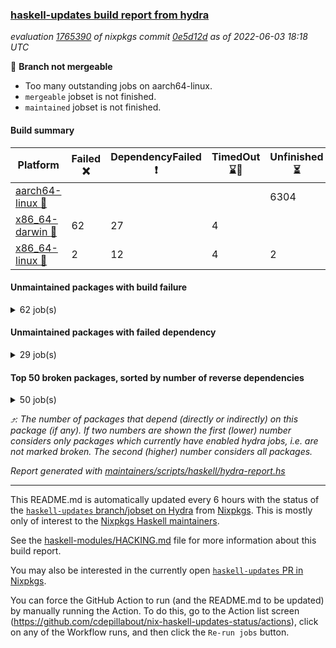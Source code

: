 ### [haskell-updates build report from hydra](https://hydra.nixos.org/jobset/nixpkgs/haskell-updates)
*evaluation [1765390](https://hydra.nixos.org/eval/1765390) of nixpkgs commit [0e5d12d](https://github.com/NixOS/nixpkgs/commits/0e5d12d65c5cb5260c2f1b00d7bf90fba213cba2) as of 2022-06-03 18:18 UTC*

:red_circle: **Branch not mergeable**
  * Too many outstanding jobs on aarch64-linux.
  * `mergeable` jobset is not finished.
  * `maintained` jobset is not finished.

#### Build summary

 | Platform | Failed :x: | DependencyFailed :heavy_exclamation_mark: | TimedOut :hourglass::no_entry_sign: | Unfinished :hourglass_flowing_sand: | Success :heavy_check_mark: | 
 | --- | --- | --- | --- | --- | --- | 
 | [aarch64-linux :iphone:](https://hydra.nixos.org/eval/1765390?filter=.aarch64-linux) |  |  |  | 6304 | 4 | 
 | [x86_64-darwin :apple:](https://hydra.nixos.org/eval/1765390?filter=.x86_64-darwin) | 62 | 27 | 4 |  | 6158 | 
 | [x86_64-linux :penguin:](https://hydra.nixos.org/eval/1765390?filter=.x86_64-linux) | 2 | 12 | 4 | 2 | 6321 | 
#### Unmaintained packages with build failure
<details><summary>62 job(s) </summary>

- [ ] [[:iphone::hourglass_flowing_sand:]](https://hydra.nixos.org/build/179072015) [[:apple::x:]](https://hydra.nixos.org/build/179063516) [[:penguin::heavy_check_mark:]](https://hydra.nixos.org/build/179079506) [haskellPackages.di-core](https://hydra.nixos.org/eval/1765390?filter=haskellPackages.di-core)  :arrow_heading_up: 8 | 11
- [ ] [[:iphone::hourglass_flowing_sand:]](https://hydra.nixos.org/build/179071004) [[:apple::x:]](https://hydra.nixos.org/build/179073842) [[:penguin::heavy_check_mark:]](https://hydra.nixos.org/build/179065115) [haskellPackages.free-vector-spaces](https://hydra.nixos.org/eval/1765390?filter=haskellPackages.free-vector-spaces)  :arrow_heading_up: 1 | 7
- [ ] [[:iphone::hourglass_flowing_sand:]](https://hydra.nixos.org/build/179066416) [[:apple::x:]](https://hydra.nixos.org/build/179077317) [[:penguin::heavy_check_mark:]](https://hydra.nixos.org/build/179073445) [haskellPackages.invertible](https://hydra.nixos.org/eval/1765390?filter=haskellPackages.invertible)  :arrow_heading_up: 1 | 5
- [ ] [[:iphone::hourglass_flowing_sand:]](https://hydra.nixos.org/build/179062753) [[:apple::x:]](https://hydra.nixos.org/build/179069557) [[:penguin::heavy_check_mark:]](https://hydra.nixos.org/build/179068287) [haskellPackages.easytensor](https://hydra.nixos.org/eval/1765390?filter=haskellPackages.easytensor)  :arrow_heading_up: 1 | 1
- [ ] [[:iphone::hourglass_flowing_sand:]](https://hydra.nixos.org/build/179066266) [[:apple::x:]](https://hydra.nixos.org/build/179073489) [[:penguin::heavy_check_mark:]](https://hydra.nixos.org/build/179077924) [haskellPackages.grab](https://hydra.nixos.org/eval/1765390?filter=haskellPackages.grab)  :arrow_heading_up: 1 | 1
- [ ] [[:iphone::hourglass_flowing_sand:]](https://hydra.nixos.org/build/179078946) [[:apple::x:]](https://hydra.nixos.org/build/179074000) [[:penguin::heavy_check_mark:]](https://hydra.nixos.org/build/179071674) [haskellPackages.keep-alive](https://hydra.nixos.org/eval/1765390?filter=haskellPackages.keep-alive)  :arrow_heading_up: 1 | 1
- [ ] [[:iphone::hourglass_flowing_sand:]](https://hydra.nixos.org/build/179070564) [[:apple::x:]](https://hydra.nixos.org/build/179073841) [[:penguin::heavy_check_mark:]](https://hydra.nixos.org/build/179063192) [haskellPackages.sequence-formats](https://hydra.nixos.org/eval/1765390?filter=haskellPackages.sequence-formats)  :arrow_heading_up: 1 | 1
- [ ] [[:iphone::hourglass_flowing_sand:]](https://hydra.nixos.org/build/179063529) [[:apple::x:]](https://hydra.nixos.org/build/179077204) [[:penguin::heavy_check_mark:]](https://hydra.nixos.org/build/179073303) [haskellPackages.zip](https://hydra.nixos.org/eval/1765390?filter=haskellPackages.zip)  :arrow_heading_up: 0 | 5
- [ ] [[:iphone::hourglass_flowing_sand:]](https://hydra.nixos.org/build/179078671) [[:apple::x:]](https://hydra.nixos.org/build/179078612) [[:penguin::heavy_check_mark:]](https://hydra.nixos.org/build/179069097) [haskellPackages.PyF](https://hydra.nixos.org/eval/1765390?filter=haskellPackages.PyF)  :arrow_heading_up: 0 | 4
- [ ] [[:iphone::hourglass_flowing_sand:]](https://hydra.nixos.org/build/179072055) [[:apple::x:]](https://hydra.nixos.org/build/179078039) [[:penguin::heavy_check_mark:]](https://hydra.nixos.org/build/179068269) [haskellPackages.hmidi](https://hydra.nixos.org/eval/1765390?filter=haskellPackages.hmidi)  :arrow_heading_up: 0 | 4
- [ ] [[:iphone::hourglass_flowing_sand:]](https://hydra.nixos.org/build/179069750) [[:apple::x:]](https://hydra.nixos.org/build/179077338) [[:penguin::x:]](https://hydra.nixos.org/build/179064767) [haskellPackages.bloodhound](https://hydra.nixos.org/eval/1765390?filter=haskellPackages.bloodhound)  :arrow_heading_up: 0 | 2
- [ ] [[:iphone::hourglass_flowing_sand:]](https://hydra.nixos.org/build/179064212) [[:apple::x:]](https://hydra.nixos.org/build/179067470) [[:penguin::heavy_check_mark:]](https://hydra.nixos.org/build/179067662) [haskellPackages.posix-socket](https://hydra.nixos.org/eval/1765390?filter=haskellPackages.posix-socket)  :arrow_heading_up: 0 | 2
- [ ] [[:iphone::hourglass_flowing_sand:]](https://hydra.nixos.org/build/179066446) [[:apple::x:]](https://hydra.nixos.org/build/179072918) [[:penguin::heavy_check_mark:]](https://hydra.nixos.org/build/179070755) [haskellPackages.gi-gdkx11](https://hydra.nixos.org/eval/1765390?filter=haskellPackages.gi-gdkx11)  :arrow_heading_up: 0 | 1
- [ ] [[:iphone::hourglass_flowing_sand:]](https://hydra.nixos.org/build/179075182) [[:apple::x:]](https://hydra.nixos.org/build/179068241) [[:penguin::heavy_check_mark:]](https://hydra.nixos.org/build/179079129) [haskellPackages.hamid](https://hydra.nixos.org/eval/1765390?filter=haskellPackages.hamid)  :arrow_heading_up: 0 | 1
- [ ] [[:iphone::hourglass_flowing_sand:]](https://hydra.nixos.org/build/179069659) [[:apple::x:]](https://hydra.nixos.org/build/179071126) [[:penguin::heavy_check_mark:]](https://hydra.nixos.org/build/179079563) [haskellPackages.hmatrix-morpheus](https://hydra.nixos.org/eval/1765390?filter=haskellPackages.hmatrix-morpheus)  :arrow_heading_up: 0 | 1
- [ ] [[:iphone::hourglass_flowing_sand:]](https://hydra.nixos.org/build/179073746) [[:apple::x:]](https://hydra.nixos.org/build/179077643) [[:penguin::heavy_check_mark:]](https://hydra.nixos.org/build/179080493) [haskellPackages.huckleberry](https://hydra.nixos.org/eval/1765390?filter=haskellPackages.huckleberry)  :arrow_heading_up: 0 | 1
- [ ] [[:iphone::hourglass_flowing_sand:]](https://hydra.nixos.org/build/179067431) [[:apple::x:]](https://hydra.nixos.org/build/179079172) [[:penguin::heavy_check_mark:]](https://hydra.nixos.org/build/179077069) [haskellPackages.openal-ffi](https://hydra.nixos.org/eval/1765390?filter=haskellPackages.openal-ffi)  :arrow_heading_up: 0 | 1
- [ ] [[:iphone::hourglass_flowing_sand:]](https://hydra.nixos.org/build/179070075) [[:apple::x:]](https://hydra.nixos.org/build/179079818) [[:penguin::x:]](https://hydra.nixos.org/build/179076127) [haskellPackages.pcre2](https://hydra.nixos.org/eval/1765390?filter=haskellPackages.pcre2)  :arrow_heading_up: 0 | 1
- [ ] [[:iphone::hourglass_flowing_sand:]](https://hydra.nixos.org/build/179077629) [[:apple::x:]](https://hydra.nixos.org/build/179072654) [[:penguin::heavy_check_mark:]](https://hydra.nixos.org/build/179065194) [haskellPackages.select](https://hydra.nixos.org/eval/1765390?filter=haskellPackages.select)  :arrow_heading_up: 0 | 1
- [ ] [[:iphone::hourglass_flowing_sand:]](https://hydra.nixos.org/build/179067209) [[:apple::x:]](https://hydra.nixos.org/build/179063690) [[:penguin::heavy_check_mark:]](https://hydra.nixos.org/build/179068800) [haskellPackages.sysinfo](https://hydra.nixos.org/eval/1765390?filter=haskellPackages.sysinfo)  :arrow_heading_up: 0 | 1
- [ ] [[:iphone::hourglass_flowing_sand:]](https://hydra.nixos.org/build/179071092) [[:apple::x:]](https://hydra.nixos.org/build/179080756) [[:penguin::heavy_check_mark:]](https://hydra.nixos.org/build/179065681) [haskellPackages.FractalArt](https://hydra.nixos.org/eval/1765390?filter=haskellPackages.FractalArt) 
- [ ] [[:iphone::hourglass_flowing_sand:]](https://hydra.nixos.org/build/179064497) [[:apple::x:]](https://hydra.nixos.org/build/179062384) [[:penguin::hourglass::no_entry_sign:]](https://hydra.nixos.org/build/179066691) [haskellPackages.bindings-common](https://hydra.nixos.org/eval/1765390?filter=haskellPackages.bindings-common) 
- [ ] [[:iphone::hourglass_flowing_sand:]](https://hydra.nixos.org/build/179073684) [[:apple::x:]](https://hydra.nixos.org/build/179077115) [[:penguin::heavy_check_mark:]](https://hydra.nixos.org/build/179064418) [haskellPackages.chiphunk](https://hydra.nixos.org/eval/1765390?filter=haskellPackages.chiphunk) 
- [ ] [[:iphone::hourglass_flowing_sand:]](https://hydra.nixos.org/build/179067240) [[:apple::x:]](https://hydra.nixos.org/build/179066776) [[:penguin::heavy_check_mark:]](https://hydra.nixos.org/build/179063089) [haskellPackages.diskhash](https://hydra.nixos.org/eval/1765390?filter=haskellPackages.diskhash) 
- [ ] [[:iphone::hourglass_flowing_sand:]](https://hydra.nixos.org/build/179072726) [[:apple::x:]](https://hydra.nixos.org/build/179069153) [[:penguin::heavy_check_mark:]](https://hydra.nixos.org/build/179063920) [haskellPackages.env-extra](https://hydra.nixos.org/eval/1765390?filter=haskellPackages.env-extra) 
- [ ] [[:iphone::hourglass_flowing_sand:]](https://hydra.nixos.org/build/179080379) [[:apple::x:]](https://hydra.nixos.org/build/179069971) [[:penguin::heavy_check_mark:]](https://hydra.nixos.org/build/179066173) [haskellPackages.epub-tools](https://hydra.nixos.org/eval/1765390?filter=haskellPackages.epub-tools) 
- [ ] [[:iphone::hourglass_flowing_sand:]](https://hydra.nixos.org/build/179080024) [[:apple::x:]](https://hydra.nixos.org/build/179075268) [[:penguin::heavy_check_mark:]](https://hydra.nixos.org/build/179073623) [haskellPackages.fudgets](https://hydra.nixos.org/eval/1765390?filter=haskellPackages.fudgets) 
- [ ] [[:iphone::hourglass_flowing_sand:]](https://hydra.nixos.org/build/179071521) [[:apple::x:]](https://hydra.nixos.org/build/179075006) [[:penguin::heavy_check_mark:]](https://hydra.nixos.org/build/179076604) [haskellPackages.gerrit](https://hydra.nixos.org/eval/1765390?filter=haskellPackages.gerrit) 
- [ ] [[:iphone::hourglass_flowing_sand:]](https://hydra.nixos.org/build/179063278) [[:apple::x:]](https://hydra.nixos.org/build/179068147) [[:penguin::heavy_check_mark:]](https://hydra.nixos.org/build/179070844) [haskellPackages.ghc-gc-hook](https://hydra.nixos.org/eval/1765390?filter=haskellPackages.ghc-gc-hook) 
- [ ] [[:apple::x:]](https://hydra.nixos.org/build/179066419) [haskellPackages.gi-gtkosxapplication](https://hydra.nixos.org/eval/1765390?filter=haskellPackages.gi-gtkosxapplication) 
- [ ] [[:apple::x:]](https://hydra.nixos.org/build/179069635) [haskellPackages.gtk-mac-integration](https://hydra.nixos.org/eval/1765390?filter=haskellPackages.gtk-mac-integration) 
- [ ] [[:iphone::hourglass_flowing_sand:]](https://hydra.nixos.org/build/179076974) [[:apple::x:]](https://hydra.nixos.org/build/179067045) [[:penguin::heavy_check_mark:]](https://hydra.nixos.org/build/179070965) [haskellPackages.gtk-traymanager](https://hydra.nixos.org/eval/1765390?filter=haskellPackages.gtk-traymanager) 
- [ ] [[:apple::x:]](https://hydra.nixos.org/build/179080546) [haskellPackages.gtk3-mac-integration](https://hydra.nixos.org/eval/1765390?filter=haskellPackages.gtk3-mac-integration) 
- [ ] [[:iphone::hourglass_flowing_sand:]](https://hydra.nixos.org/build/179061971) [[:apple::x:]](https://hydra.nixos.org/build/179063426) [[:penguin::heavy_check_mark:]](https://hydra.nixos.org/build/179071646) [haskellPackages.hid](https://hydra.nixos.org/eval/1765390?filter=haskellPackages.hid) 
- [ ] [[:iphone::hourglass_flowing_sand:]](https://hydra.nixos.org/build/179072433) [[:apple::x:]](https://hydra.nixos.org/build/179080030) [[:penguin::heavy_check_mark:]](https://hydra.nixos.org/build/179068258) [haskellPackages.higher-leveldb](https://hydra.nixos.org/eval/1765390?filter=haskellPackages.higher-leveldb) 
- [ ] [[:iphone::hourglass_flowing_sand:]](https://hydra.nixos.org/build/179061798) [[:apple::x:]](https://hydra.nixos.org/build/179069421) [[:penguin::heavy_check_mark:]](https://hydra.nixos.org/build/179068345) [haskellPackages.hinotify-conduit](https://hydra.nixos.org/eval/1765390?filter=haskellPackages.hinotify-conduit) 
- [ ] [[:iphone::hourglass_flowing_sand:]](https://hydra.nixos.org/build/179061598) [[:apple::x:]](https://hydra.nixos.org/build/179063833) [[:penguin::heavy_check_mark:]](https://hydra.nixos.org/build/179078483) [haskellPackages.hssh](https://hydra.nixos.org/eval/1765390?filter=haskellPackages.hssh) 
- [ ] [[:iphone::hourglass_flowing_sand:]](https://hydra.nixos.org/build/179078447) [[:apple::x:]](https://hydra.nixos.org/build/179064179) [[:penguin::heavy_check_mark:]](https://hydra.nixos.org/build/179065544) [haskellPackages.hsshellscript](https://hydra.nixos.org/eval/1765390?filter=haskellPackages.hsshellscript) 
- [ ] [[:iphone::hourglass_flowing_sand:]](https://hydra.nixos.org/build/179074844) [[:apple::x:]](https://hydra.nixos.org/build/179063095) [[:penguin::heavy_check_mark:]](https://hydra.nixos.org/build/179078906) [haskellPackages.hssourceinfo](https://hydra.nixos.org/eval/1765390?filter=haskellPackages.hssourceinfo) 
- [ ] [[:iphone::hourglass_flowing_sand:]](https://hydra.nixos.org/build/179068045) [[:apple::x:]](https://hydra.nixos.org/build/179079348) [[:penguin::heavy_check_mark:]](https://hydra.nixos.org/build/179070084) [haskellPackages.ipcvar](https://hydra.nixos.org/eval/1765390?filter=haskellPackages.ipcvar) 
- [ ] [[:apple::x:]](https://hydra.nixos.org/build/179073560) [haskellPackages.kqueue](https://hydra.nixos.org/eval/1765390?filter=haskellPackages.kqueue) 
- [ ] [[:iphone::hourglass_flowing_sand:]](https://hydra.nixos.org/build/179074199) [[:apple::x:]](https://hydra.nixos.org/build/179064612) [[:penguin::heavy_check_mark:]](https://hydra.nixos.org/build/179063995) [haskellPackages.leveldb-haskell-fork](https://hydra.nixos.org/eval/1765390?filter=haskellPackages.leveldb-haskell-fork) 
- [ ] [[:iphone::hourglass_flowing_sand:]](https://hydra.nixos.org/build/179073139) [[:apple::x:]](https://hydra.nixos.org/build/179061940) [[:penguin::heavy_check_mark:]](https://hydra.nixos.org/build/179080260) [haskellPackages.linux-framebuffer](https://hydra.nixos.org/eval/1765390?filter=haskellPackages.linux-framebuffer) 
- [ ] [[:iphone::hourglass_flowing_sand:]](https://hydra.nixos.org/build/179063965) [[:apple::x:]](https://hydra.nixos.org/build/179078873) [[:penguin::heavy_check_mark:]](https://hydra.nixos.org/build/179074478) [haskellPackages.mediawiki2latex](https://hydra.nixos.org/eval/1765390?filter=haskellPackages.mediawiki2latex) 
- [ ] [[:iphone::hourglass_flowing_sand:]](https://hydra.nixos.org/build/179069027) [[:apple::x:]](https://hydra.nixos.org/build/179071937) [[:penguin::heavy_check_mark:]](https://hydra.nixos.org/build/179079130) [haskellPackages.mercury-api](https://hydra.nixos.org/eval/1765390?filter=haskellPackages.mercury-api) 
- [ ] [[:iphone::hourglass_flowing_sand:]](https://hydra.nixos.org/build/179068290) [[:apple::x:]](https://hydra.nixos.org/build/179080076) [[:penguin::heavy_check_mark:]](https://hydra.nixos.org/build/179074457) [haskellPackages.nano-cryptr](https://hydra.nixos.org/eval/1765390?filter=haskellPackages.nano-cryptr) 
- [ ] [[:iphone::hourglass_flowing_sand:]](https://hydra.nixos.org/build/179079782) [[:apple::x:]](https://hydra.nixos.org/build/179072507) [[:penguin::heavy_check_mark:]](https://hydra.nixos.org/build/179080443) [haskellPackages.persistent-pagination](https://hydra.nixos.org/eval/1765390?filter=haskellPackages.persistent-pagination) 
- [ ] [[:iphone::hourglass_flowing_sand:]](https://hydra.nixos.org/build/179071816) [[:apple::x:]](https://hydra.nixos.org/build/179073643) [[:penguin::heavy_check_mark:]](https://hydra.nixos.org/build/179072304) [haskellPackages.phatsort](https://hydra.nixos.org/eval/1765390?filter=haskellPackages.phatsort) 
- [ ] [[:iphone::hourglass_flowing_sand:]](https://hydra.nixos.org/build/179073647) [[:apple::x:]](https://hydra.nixos.org/build/179080408) [[:penguin::heavy_check_mark:]](https://hydra.nixos.org/build/179070022) [haskellPackages.ping-wrapper](https://hydra.nixos.org/eval/1765390?filter=haskellPackages.ping-wrapper) 
- [ ] [[:iphone::hourglass_flowing_sand:]](https://hydra.nixos.org/build/179071908) [[:apple::x:]](https://hydra.nixos.org/build/179075532) [[:penguin::heavy_check_mark:]](https://hydra.nixos.org/build/179079347) [haskellPackages.posix-timer](https://hydra.nixos.org/eval/1765390?filter=haskellPackages.posix-timer) 
- [ ] [[:iphone::hourglass_flowing_sand:]](https://hydra.nixos.org/build/179075838) [[:apple::x:]](https://hydra.nixos.org/build/179065867) [[:penguin::heavy_check_mark:]](https://hydra.nixos.org/build/179077987) [haskellPackages.pthread](https://hydra.nixos.org/eval/1765390?filter=haskellPackages.pthread) 
- [ ] [[:iphone::hourglass_flowing_sand:]](https://hydra.nixos.org/build/179069415) [[:apple::x:]](https://hydra.nixos.org/build/179073373) [[:penguin::heavy_check_mark:]](https://hydra.nixos.org/build/179074823) [haskellPackages.scenegraph](https://hydra.nixos.org/eval/1765390?filter=haskellPackages.scenegraph) 
- [ ] [[:iphone::hourglass_flowing_sand:]](https://hydra.nixos.org/build/179063362) [[:apple::x:]](https://hydra.nixos.org/build/179067157) [[:penguin::heavy_check_mark:]](https://hydra.nixos.org/build/179069901) [haskellPackages.sfml-audio](https://hydra.nixos.org/eval/1765390?filter=haskellPackages.sfml-audio) 
- [ ] [[:iphone::hourglass_flowing_sand:]](https://hydra.nixos.org/build/179079829) [[:apple::x:]](https://hydra.nixos.org/build/179078716) [[:penguin::heavy_check_mark:]](https://hydra.nixos.org/build/179072353) [haskellPackages.shared-memory](https://hydra.nixos.org/eval/1765390?filter=haskellPackages.shared-memory) 
- [ ] [[:iphone::hourglass_flowing_sand:]](https://hydra.nixos.org/build/179068637) [[:apple::x:]](https://hydra.nixos.org/build/179072695) [[:penguin::heavy_check_mark:]](https://hydra.nixos.org/build/179069692) [haskellPackages.skews](https://hydra.nixos.org/eval/1765390?filter=haskellPackages.skews) 
- [ ] [[:iphone::hourglass_flowing_sand:]](https://hydra.nixos.org/build/179079291) [[:apple::x:]](https://hydra.nixos.org/build/179078891) [[:penguin::heavy_check_mark:]](https://hydra.nixos.org/build/179068825) [haskellPackages.slugify](https://hydra.nixos.org/eval/1765390?filter=haskellPackages.slugify) 
- [ ] [[:iphone::hourglass_flowing_sand:]](https://hydra.nixos.org/build/179080373) [[:apple::x:]](https://hydra.nixos.org/build/179072670) [[:penguin::heavy_check_mark:]](https://hydra.nixos.org/build/179071968) [haskellPackages.tailfile-hinotify](https://hydra.nixos.org/eval/1765390?filter=haskellPackages.tailfile-hinotify) 
- [ ] [[:iphone::hourglass_flowing_sand:]](https://hydra.nixos.org/build/179070427) [[:apple::x:]](https://hydra.nixos.org/build/179063366) [[:penguin::heavy_check_mark:]](https://hydra.nixos.org/build/179074860) [haskellPackages.tini](https://hydra.nixos.org/eval/1765390?filter=haskellPackages.tini) 
- [ ] [[:iphone::hourglass_flowing_sand:]](https://hydra.nixos.org/build/179067680) [[:apple::x:]](https://hydra.nixos.org/build/179064378) [[:penguin::heavy_check_mark:]](https://hydra.nixos.org/build/179065946) [haskellPackages.xmonad-utils](https://hydra.nixos.org/eval/1765390?filter=haskellPackages.xmonad-utils) 
- [ ] [[:iphone::hourglass_flowing_sand:]](https://hydra.nixos.org/build/179075430) [[:apple::x:]](https://hydra.nixos.org/build/179067953) [[:penguin::heavy_check_mark:]](https://hydra.nixos.org/build/179065799) [haskellPackages.yoga](https://hydra.nixos.org/eval/1765390?filter=haskellPackages.yoga) 
- [ ] [[:iphone::hourglass_flowing_sand:]](https://hydra.nixos.org/build/179079532) [[:apple::x:]](https://hydra.nixos.org/build/179065669) [[:penguin::heavy_check_mark:]](https://hydra.nixos.org/build/179075069) [haskellPackages.zot](https://hydra.nixos.org/eval/1765390?filter=haskellPackages.zot) 
- [ ] [[:iphone::hourglass_flowing_sand:]](https://hydra.nixos.org/build/179066474) [[:apple::x:]](https://hydra.nixos.org/build/179064085) [[:penguin::heavy_check_mark:]](https://hydra.nixos.org/build/179066132) [haskellPackages.zxcvbn-c](https://hydra.nixos.org/eval/1765390?filter=haskellPackages.zxcvbn-c) 
</details>

#### Unmaintained packages with failed dependency
<details><summary>29 job(s) </summary>

- [ ] [[:iphone::hourglass_flowing_sand:]](https://hydra.nixos.org/build/179070983) [[:apple::heavy_exclamation_mark:]](https://hydra.nixos.org/build/179072217) [[:penguin::heavy_check_mark:]](https://hydra.nixos.org/build/179075865) [haskellPackages.di-handle](https://hydra.nixos.org/eval/1765390?filter=haskellPackages.di-handle)  :arrow_heading_up: 6 | 9
- [ ] [[:iphone::hourglass_flowing_sand:]](https://hydra.nixos.org/build/179071514) [[:apple::heavy_exclamation_mark:]](https://hydra.nixos.org/build/179068809) [[:penguin::heavy_check_mark:]](https://hydra.nixos.org/build/179079272) [haskellPackages.di-monad](https://hydra.nixos.org/eval/1765390?filter=haskellPackages.di-monad)  :arrow_heading_up: 6 | 9
- [ ] [[:iphone::hourglass_flowing_sand:]](https://hydra.nixos.org/build/179061716) [[:apple::heavy_exclamation_mark:]](https://hydra.nixos.org/build/179072623) [[:penguin::heavy_check_mark:]](https://hydra.nixos.org/build/179068300) [haskellPackages.di-df1](https://hydra.nixos.org/eval/1765390?filter=haskellPackages.di-df1)  :arrow_heading_up: 5 | 8
- [ ] [[:iphone::hourglass_flowing_sand:]](https://hydra.nixos.org/build/179076522) [[:apple::heavy_exclamation_mark:]](https://hydra.nixos.org/build/179063764) [[:penguin::heavy_check_mark:]](https://hydra.nixos.org/build/179069376) [haskellPackages.di-polysemy](https://hydra.nixos.org/eval/1765390?filter=haskellPackages.di-polysemy)  :arrow_heading_up: 1 | 4
- [ ] [[:iphone::hourglass_flowing_sand:]](https://hydra.nixos.org/build/179073641) [[:penguin::heavy_exclamation_mark:]](https://hydra.nixos.org/build/179062883) [haskellPackages.hbro](https://hydra.nixos.org/eval/1765390?filter=haskellPackages.hbro)  :arrow_heading_up: 1 | 1
- [ ] [[:iphone::hourglass_flowing_sand:]](https://hydra.nixos.org/build/179080257) [[:apple::heavy_exclamation_mark:]](https://hydra.nixos.org/build/179073586) [[:penguin::heavy_check_mark:]](https://hydra.nixos.org/build/179079745) [haskellPackages.moto](https://hydra.nixos.org/eval/1765390?filter=haskellPackages.moto)  :arrow_heading_up: 1 | 1
- [ ] [[:iphone::hourglass_flowing_sand:]](https://hydra.nixos.org/build/179074242) [[:apple::heavy_exclamation_mark:]](https://hydra.nixos.org/build/179066837) [[:penguin::heavy_check_mark:]](https://hydra.nixos.org/build/179070362) [haskellPackages.wss-client](https://hydra.nixos.org/eval/1765390?filter=haskellPackages.wss-client)  :arrow_heading_up: 1 | 1
- [ ] [[:iphone::hourglass_flowing_sand:]](https://hydra.nixos.org/build/179074702) [[:apple::heavy_exclamation_mark:]](https://hydra.nixos.org/build/179061581) [[:penguin::heavy_check_mark:]](https://hydra.nixos.org/build/179075723) [haskellPackages.di](https://hydra.nixos.org/eval/1765390?filter=haskellPackages.di)  :arrow_heading_up: 0 | 2
- [ ] [[:iphone::hourglass_flowing_sand:]](https://hydra.nixos.org/build/179077712) [[:apple::heavy_exclamation_mark:]](https://hydra.nixos.org/build/179076921) [[:penguin::heavy_check_mark:]](https://hydra.nixos.org/build/179073958) [haskellPackages.dde](https://hydra.nixos.org/eval/1765390?filter=haskellPackages.dde)  :arrow_heading_up: 0 | 1
- [ ] [[:iphone::hourglass_flowing_sand:]](https://hydra.nixos.org/build/179064709) [[:apple::heavy_exclamation_mark:]](https://hydra.nixos.org/build/179062645) [[:penguin::heavy_check_mark:]](https://hydra.nixos.org/build/179079262) [haskellPackages.invertible-hxt](https://hydra.nixos.org/eval/1765390?filter=haskellPackages.invertible-hxt)  :arrow_heading_up: 0 | 1
- [ ] [[:iphone::hourglass_flowing_sand:]](https://hydra.nixos.org/build/179061533) [[:apple::heavy_exclamation_mark:]](https://hydra.nixos.org/build/179062131) [[:penguin::heavy_exclamation_mark:]](https://hydra.nixos.org/build/179064491) [haskellPackages.GuiHaskell](https://hydra.nixos.org/eval/1765390?filter=haskellPackages.GuiHaskell) 
- [ ] [[:iphone::hourglass_flowing_sand:]](https://hydra.nixos.org/build/179075623) [[:apple::heavy_exclamation_mark:]](https://hydra.nixos.org/build/179064717) [[:penguin::heavy_exclamation_mark:]](https://hydra.nixos.org/build/179071123) [haskellPackages.HPlot](https://hydra.nixos.org/eval/1765390?filter=haskellPackages.HPlot) 
- [ ] [[:iphone::hourglass_flowing_sand:]](https://hydra.nixos.org/build/179063584) [[:apple::heavy_exclamation_mark:]](https://hydra.nixos.org/build/179079229) [[:penguin::heavy_exclamation_mark:]](https://hydra.nixos.org/build/179072676) [haskellPackages.bluetile](https://hydra.nixos.org/eval/1765390?filter=haskellPackages.bluetile) 
- [ ] [[:iphone::hourglass_flowing_sand:]](https://hydra.nixos.org/build/179074482) [[:apple::heavy_exclamation_mark:]](https://hydra.nixos.org/build/179073189) [[:penguin::heavy_check_mark:]](https://hydra.nixos.org/build/179065292) [haskellPackages.easytensor-vulkan](https://hydra.nixos.org/eval/1765390?filter=haskellPackages.easytensor-vulkan) 
- [ ] [[:iphone::hourglass_flowing_sand:]](https://hydra.nixos.org/build/179062816) [[:apple::heavy_exclamation_mark:]](https://hydra.nixos.org/build/179064954) [[:penguin::heavy_exclamation_mark:]](https://hydra.nixos.org/build/179075653) [haskellPackages.gladexml-accessor](https://hydra.nixos.org/eval/1765390?filter=haskellPackages.gladexml-accessor) 
- [ ] [[:iphone::hourglass_flowing_sand:]](https://hydra.nixos.org/build/179080648) [[:apple::heavy_exclamation_mark:]](https://hydra.nixos.org/build/179062422) [[:penguin::heavy_check_mark:]](https://hydra.nixos.org/build/179064448) [haskellPackages.grab-form](https://hydra.nixos.org/eval/1765390?filter=haskellPackages.grab-form) 
- [ ] [[:iphone::hourglass_flowing_sand:]](https://hydra.nixos.org/build/179079845) [[:apple::heavy_exclamation_mark:]](https://hydra.nixos.org/build/179073410) [[:penguin::heavy_exclamation_mark:]](https://hydra.nixos.org/build/179080137) [haskellPackages.gtk2hs-cast-glade](https://hydra.nixos.org/eval/1765390?filter=haskellPackages.gtk2hs-cast-glade) 
- [ ] [[:iphone::hourglass_flowing_sand:]](https://hydra.nixos.org/build/179069277) [[:penguin::heavy_exclamation_mark:]](https://hydra.nixos.org/build/179061985) [haskellPackages.hbro-contrib](https://hydra.nixos.org/eval/1765390?filter=haskellPackages.hbro-contrib) 
- [ ] [[:iphone::hourglass_flowing_sand:]](https://hydra.nixos.org/build/179069445) [[:apple::heavy_exclamation_mark:]](https://hydra.nixos.org/build/179072395) [[:penguin::heavy_exclamation_mark:]](https://hydra.nixos.org/build/179079622) [haskellPackages.hstzaar](https://hydra.nixos.org/eval/1765390?filter=haskellPackages.hstzaar) 
- [ ] [[:iphone::hourglass_flowing_sand:]](https://hydra.nixos.org/build/179072852) [[:apple::heavy_exclamation_mark:]](https://hydra.nixos.org/build/179074989) [[:penguin::heavy_exclamation_mark:]](https://hydra.nixos.org/build/179075654) [haskellPackages.minesweeper](https://hydra.nixos.org/eval/1765390?filter=haskellPackages.minesweeper) 
- [ ] [[:iphone::hourglass_flowing_sand:]](https://hydra.nixos.org/build/179075982) [[:apple::heavy_exclamation_mark:]](https://hydra.nixos.org/build/179065318) [[:penguin::heavy_check_mark:]](https://hydra.nixos.org/build/179061977) [haskellPackages.moto-postgresql](https://hydra.nixos.org/eval/1765390?filter=haskellPackages.moto-postgresql) 
- [ ] [[:iphone::hourglass_flowing_sand:]](https://hydra.nixos.org/build/179063796) [[:apple::heavy_exclamation_mark:]](https://hydra.nixos.org/build/179068377) [[:penguin::heavy_check_mark:]](https://hydra.nixos.org/build/179072516) [haskellPackages.network-messagepack-rpc-websocket](https://hydra.nixos.org/eval/1765390?filter=haskellPackages.network-messagepack-rpc-websocket) 
- [ ] [[:iphone::hourglass_flowing_sand:]](https://hydra.nixos.org/build/179076808) [[:apple::heavy_exclamation_mark:]](https://hydra.nixos.org/build/179074600) [[:penguin::heavy_exclamation_mark:]](https://hydra.nixos.org/build/179074528) [haskellPackages.nymphaea](https://hydra.nixos.org/eval/1765390?filter=haskellPackages.nymphaea) 
- [ ] [[:iphone::hourglass_flowing_sand:]](https://hydra.nixos.org/build/179069842) [[:apple::heavy_exclamation_mark:]](https://hydra.nixos.org/build/179065299) [[:penguin::heavy_check_mark:]](https://hydra.nixos.org/build/179064077) [haskellPackages.polysemy-log-di](https://hydra.nixos.org/eval/1765390?filter=haskellPackages.polysemy-log-di) 
- [ ] [[:iphone::hourglass_flowing_sand:]](https://hydra.nixos.org/build/179073533) [[:apple::heavy_exclamation_mark:]](https://hydra.nixos.org/build/179076602) [[:penguin::heavy_check_mark:]](https://hydra.nixos.org/build/179070924) [haskellPackages.postgresql-replicant](https://hydra.nixos.org/eval/1765390?filter=haskellPackages.postgresql-replicant) 
- [ ] [[:iphone::hourglass_flowing_sand:]](https://hydra.nixos.org/build/179074401) [[:apple::heavy_exclamation_mark:]](https://hydra.nixos.org/build/179069572) [[:penguin::heavy_exclamation_mark:]](https://hydra.nixos.org/build/179076307) [haskellPackages.proplang](https://hydra.nixos.org/eval/1765390?filter=haskellPackages.proplang) 
- [ ] [[:iphone::hourglass_flowing_sand:]](https://hydra.nixos.org/build/179066839) [[:apple::heavy_exclamation_mark:]](https://hydra.nixos.org/build/179070507) [[:penguin::heavy_check_mark:]](https://hydra.nixos.org/build/179074109) [haskellPackages.sequenceTools](https://hydra.nixos.org/eval/1765390?filter=haskellPackages.sequenceTools) 
- [ ] [[:iphone::hourglass_flowing_sand:]](https://hydra.nixos.org/build/179074646) [[:apple::heavy_exclamation_mark:]](https://hydra.nixos.org/build/179079455) [[:penguin::heavy_exclamation_mark:]](https://hydra.nixos.org/build/179062424) [haskellPackages.showdown](https://hydra.nixos.org/eval/1765390?filter=haskellPackages.showdown) 
- [ ] [[:iphone::hourglass_flowing_sand:]](https://hydra.nixos.org/build/179079321) [[:apple::heavy_exclamation_mark:]](https://hydra.nixos.org/build/179080550) [[:penguin::heavy_check_mark:]](https://hydra.nixos.org/build/179064359) [haskellPackages.xbattbar](https://hydra.nixos.org/eval/1765390?filter=haskellPackages.xbattbar) 
</details>

#### Top 50 broken packages, sorted by number of reverse dependencies
<details><summary>50 job(s) </summary>

[amazonka-core](https://packdeps.haskellers.com/reverse/amazonka-core) :arrow_heading_up: 185  
[gogol-core](https://packdeps.haskellers.com/reverse/gogol-core) :arrow_heading_up: 184  
[haskell98](https://packdeps.haskellers.com/reverse/haskell98) :arrow_heading_up: 153  
[enumerator](https://packdeps.haskellers.com/reverse/enumerator) :arrow_heading_up: 56  
[util](https://packdeps.haskellers.com/reverse/util) :arrow_heading_up: 49  
[derive](https://packdeps.haskellers.com/reverse/derive) :arrow_heading_up: 48  
[amazonka](https://packdeps.haskellers.com/reverse/amazonka) :arrow_heading_up: 43  
[accelerate](https://packdeps.haskellers.com/reverse/accelerate) :arrow_heading_up: 42  
[parseargs](https://packdeps.haskellers.com/reverse/parseargs) :arrow_heading_up: 42  
[syb-with-class](https://packdeps.haskellers.com/reverse/syb-with-class) :arrow_heading_up: 42  
[MonadCatchIO-transformers](https://packdeps.haskellers.com/reverse/MonadCatchIO-transformers) :arrow_heading_up: 41  
[autodocodec](https://packdeps.haskellers.com/reverse/autodocodec) :arrow_heading_up: 33  
[data-lens](https://packdeps.haskellers.com/reverse/data-lens) :arrow_heading_up: 33  
[rank1dynamic](https://packdeps.haskellers.com/reverse/rank1dynamic) :arrow_heading_up: 33  
[distributed-static](https://packdeps.haskellers.com/reverse/distributed-static) :arrow_heading_up: 31  
[language-ecmascript](https://packdeps.haskellers.com/reverse/language-ecmascript) :arrow_heading_up: 31  
[distributed-process](https://packdeps.haskellers.com/reverse/distributed-process) :arrow_heading_up: 30  
[ip](https://packdeps.haskellers.com/reverse/ip) :arrow_heading_up: 29  
[iteratee](https://packdeps.haskellers.com/reverse/iteratee) :arrow_heading_up: 29  
[jmacro](https://packdeps.haskellers.com/reverse/jmacro) :arrow_heading_up: 29  
[validity-aeson](https://packdeps.haskellers.com/reverse/validity-aeson) :arrow_heading_up: 29  
[text-format](https://packdeps.haskellers.com/reverse/text-format) :arrow_heading_up: 28  
[autodocodec-schema](https://packdeps.haskellers.com/reverse/autodocodec-schema) :arrow_heading_up: 27  
[mmsyn3](https://packdeps.haskellers.com/reverse/mmsyn3) :arrow_heading_up: 27  
[autodocodec-yaml](https://packdeps.haskellers.com/reverse/autodocodec-yaml) :arrow_heading_up: 26  
[crypto-numbers](https://packdeps.haskellers.com/reverse/crypto-numbers) :arrow_heading_up: 26  
[either-unwrap](https://packdeps.haskellers.com/reverse/either-unwrap) :arrow_heading_up: 25  
[web-routes-th](https://packdeps.haskellers.com/reverse/web-routes-th) :arrow_heading_up: 24  
[crypto-pubkey](https://packdeps.haskellers.com/reverse/crypto-pubkey) :arrow_heading_up: 23  
[ixset-typed](https://packdeps.haskellers.com/reverse/ixset-typed) :arrow_heading_up: 23  
[sydtest](https://packdeps.haskellers.com/reverse/sydtest) :arrow_heading_up: 23  
[haskelldb](https://packdeps.haskellers.com/reverse/haskelldb) :arrow_heading_up: 22  
[wxdirect](https://packdeps.haskellers.com/reverse/wxdirect) :arrow_heading_up: 22  
[alg](https://packdeps.haskellers.com/reverse/alg) :arrow_heading_up: 21  
[amazonka-s3](https://packdeps.haskellers.com/reverse/amazonka-s3) :arrow_heading_up: 21  
[mmsyn2](https://packdeps.haskellers.com/reverse/mmsyn2) :arrow_heading_up: 21  
[userid](https://packdeps.haskellers.com/reverse/userid) :arrow_heading_up: 21  
[wxc](https://packdeps.haskellers.com/reverse/wxc) :arrow_heading_up: 21  
[biocore](https://packdeps.haskellers.com/reverse/biocore) :arrow_heading_up: 20  
[subG](https://packdeps.haskellers.com/reverse/subG) :arrow_heading_up: 20  
[wxcore](https://packdeps.haskellers.com/reverse/wxcore) :arrow_heading_up: 20  
[attoparsec-enumerator](https://packdeps.haskellers.com/reverse/attoparsec-enumerator) :arrow_heading_up: 19  
[bytestring-show](https://packdeps.haskellers.com/reverse/bytestring-show) :arrow_heading_up: 19  
[fay](https://packdeps.haskellers.com/reverse/fay) :arrow_heading_up: 19  
[harp](https://packdeps.haskellers.com/reverse/harp) :arrow_heading_up: 19  
[hsx2hs](https://packdeps.haskellers.com/reverse/hsx2hs) :arrow_heading_up: 19  
[ixset](https://packdeps.haskellers.com/reverse/ixset) :arrow_heading_up: 19  
[wx](https://packdeps.haskellers.com/reverse/wx) :arrow_heading_up: 19  
[asn1-data](https://packdeps.haskellers.com/reverse/asn1-data) :arrow_heading_up: 18  
[dbus-core](https://packdeps.haskellers.com/reverse/dbus-core) :arrow_heading_up: 18  
</details>


*:arrow_heading_up:: The number of packages that depend (directly or indirectly) on this package (if any). If two numbers are shown the first (lower) number considers only packages which currently have enabled hydra jobs, i.e. are not marked broken. The second (higher) number considers all packages.*

*Report generated with [maintainers/scripts/haskell/hydra-report.hs](https://github.com/NixOS/nixpkgs/blob/haskell-updates/maintainers/scripts/haskell/hydra-report.sh)*


----------------------------------------------------------------------

This README.md is automatically updated every 6 hours with the status of the
[`haskell-updates` branch/jobset on Hydra](https://hydra.nixos.org/jobset/nixpkgs/haskell-updates)
from [Nixpkgs](https://github.com/NixOS/nixpkgs).  This is mostly only of
interest to the [Nixpkgs Haskell maintainers](https://github.com/orgs/NixOS/teams/haskell).

See the
[haskell-modules/HACKING.md](https://github.com/NixOS/nixpkgs/blob/haskell-updates/pkgs/development/haskell-modules/HACKING.md)
file for more information about this build report.

You may also be interested in the currently open
[`haskell-updates` PR in Nixpkgs](https://github.com/nixos/nixpkgs/pulls?q=is%3Apr+is%3Aopen+head%3Ahaskell-updates).

You can force the GitHub Action to run (and the README.md to be updated) by
manually running the Action.  To do this, go to the Action list screen
(https://github.com/cdepillabout/nix-haskell-updates-status/actions),
click on any of the Workflow runs, and then click the `Re-run jobs` button.
